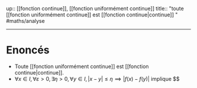 up:: [[fonction continue]], [[fonction uniformément continue]]
title:: "toute [[fonction uniformément continue]] est [[fonction continue|continue]] "
#maths/analyse 

---

# Enoncés
 - Toute [[fonction uniformément continue]] est [[fonction continue|continue]].
 - $\forall x \in I, \forall \varepsilon > 0, \exists \eta > 0, \forall y \in I, |x-y| \leq \eta \implies |f(x) - f(y)|$ implique $$
